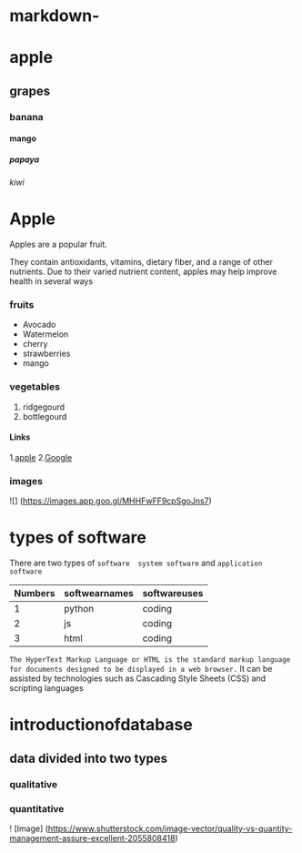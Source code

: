 # markdown-
# apple 
## grapes
### banana
#### mango
##### papaya
###### kiwi

# Apple 
Apples are a popular fruit.

They contain antioxidants, vitamins, dietary fiber, and a range of other nutrients. Due to their varied nutrient content, apples may help improve health in several ways

### fruits
- Avocado
- Watermelon
- cherry 
- strawberries
- mango

### vegetables
1. ridgegourd
2. bottlegourd

#### Links
1.[apple](http://www.apple.com)
2.[Google](http://www.google.com)

### images
![] (https://images.app.goo.gl/MHHFwFF9cpSgoJns7)


# types of software

There are two types of `software 
system software` and `application software`

Numbers | softwearnames | softwareuses |
|---   | ---           |  ---          |
|1     |    python     |   coding      |
|2     |    js         |   coding      |
|3     |    html       |   coding      |
  
`The HyperText Markup Language or HTML is the standard
 markup language for documents designed to be displayed in a web browser.`
 It can be assisted by technologies such as
 Cascading Style Sheets (CSS) and scripting languages 
 

# introductionofdatabase
## data divided into two types

### qualitative 
### quantitative

! [Image] (https://www.shutterstock.com/image-vector/quality-vs-quantity-management-assure-excellent-2055808418)


